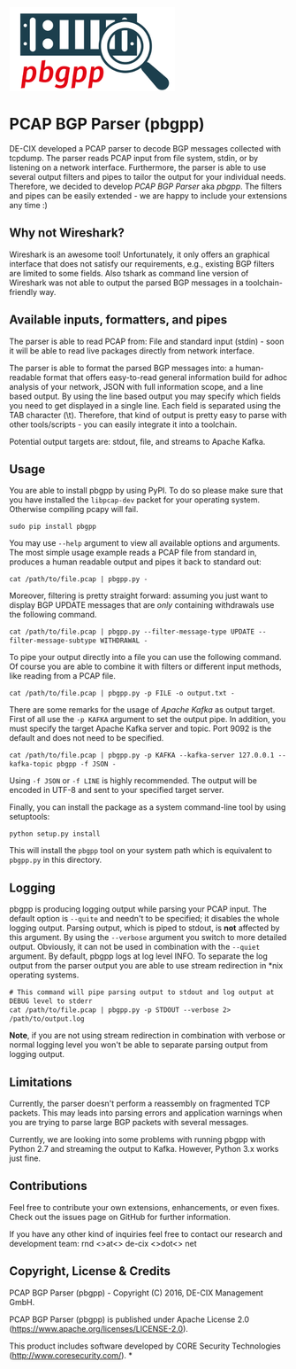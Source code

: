 ![pbgpp Logo](https://github.com/de-cix/pbgp-parser/blob/master/logo_pbgp.png)

# PCAP BGP Parser (pbgpp)
DE-CIX developed a PCAP parser to decode BGP messages collected with tcpdump. The parser reads PCAP input from file system, stdin, or by listening on a network interface. Furthermore, the parser is able to use several output filters and pipes to tailor the output for your individual needs. Therefore, we decided to develop *PCAP BGP Parser* aka *pbgpp*. The filters and pipes can be easily extended - we are happy to include your extensions any time :)

## Why not Wireshark?
Wireshark is an awesome tool! Unfortunately, it only offers an graphical interface that does not satisfy our requirements, e.g., existing BGP filters are limited to some fields. Also tshark as command line version of Wireshark was not able to output the parsed BGP messages in a toolchain-friendly way.

## Available inputs, formatters, and pipes
The parser is able to read PCAP from: File and standard input (stdin) - soon it will be able to read live packages directly from network interface.

The parser is able to format the parsed BGP messages into: a human-readable format that offers easy-to-read general information build for adhoc analysis of your network, JSON with full information scope, and a line based output. By using the line based output you may specify which fields you need to get displayed in a single line. Each field is separated using the TAB character (\t). Therefore, that kind of output is pretty easy to parse with other tools/scripts - you can easily integrate it into a toolchain.

Potential output targets are: stdout, file, and streams to Apache Kafka.

## Usage
You are able to install pbgpp by using PyPI. To do so please make sure that you have installed the `libpcap-dev` packet for your operating system. Otherwise compiling pcapy will fail.

    sudo pip install pbgpp

You may use `--help` argument to view all available options and arguments. The most simple usage example reads a PCAP file from standard in, produces a human readable output and pipes it back to standard out:

    cat /path/to/file.pcap | pbgpp.py -
    
Moreover, filtering is pretty straight forward: assuming you just want to display BGP UPDATE messages that are _only_ containing withdrawals use the following command.

    cat /path/to/file.pcap | pbgpp.py --filter-message-type UPDATE --filter-message-subtype WITHDRAWAL -
    
To pipe your output directly into a file you can use the following command. Of course you are able to combine it with filters or different input methods, like reading from a PCAP file.

    cat /path/to/file.pcap | pbgpp.py -p FILE -o output.txt -

There are some remarks for the usage of *Apache Kafka* as output target. First of all use the `-p KAFKA` argument to set the output pipe. In addition, you must specify the target Apache Kafka server and topic. Port 9092 is the default and does not need to be specified.

    cat /path/to/file.pcap | pbgpp.py -p KAFKA --kafka-server 127.0.0.1 --kafka-topic pbgpp -f JSON -
    
Using `-f JSON` or `-f LINE` is highly recommended. The output will be encoded in UTF-8 and sent to your specified target server.

Finally, you can install the package as a system command-line tool by using setuptools:

    python setup.py install

This will install the `pbgpp` tool on your system path which is equivalent to `pbgpp.py` in this directory.

## Logging
pbgpp is producing logging output while parsing your PCAP input. The default option is `--quite` and needn't to be specified; it disables the whole logging output. Parsing output, which is piped to stdout, is **not** affected by this argument. By using the `--verbose` argument you switch to more detailed output. Obviously, it can not be used in combination with the `--quiet` argument. By default, pbgpp logs at log level INFO. To separate the log output from the parser output you are able to use stream redirection in \*nix operating systems.

    # This command will pipe parsing output to stdout and log output at DEBUG level to stderr
    cat /path/to/file.pcap | pbgpp.py -p STDOUT --verbose 2> /path/to/output.log
    
**Note**, if you are not using stream redirection in combination with verbose or normal logging level you won't be able to separate parsing output from logging output.

## Limitations
Currently, the parser doesn't perform a reassembly on fragmented TCP packets. This may leads into parsing errors and application warnings when you are trying to parse large BGP packets with several messages.

Currently, we are looking into some problems with running pbgpp with Python 2.7 and streaming the output to Kafka. However, Python 3.x works just fine.

## Contributions
Feel free to contribute your own extensions, enhancements, or even fixes. Check out the issues page on GitHub for further information.

If you have any other kind of inquiries feel free to contact our research and development team: rnd <>at<> de-cix <>dot<> net

## Copyright, License & Credits
PCAP BGP Parser (pbgpp) - Copyright (C) 2016, DE-CIX Management GmbH.

PCAP BGP Parser (pbgpp) is published under Apache License 2.0 (https://www.apache.org/licenses/LICENSE-2.0).

This product includes software developed by CORE Security Technologies (http://www.coresecurity.com/).
*
